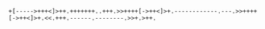 ```++++++++[>++++[>++>+++>+++>+<<<<-]>+>+>->>+[<]<-]>>.>---.+++++++..+++.>>.<-.<.+++.------.--------.>>+.>++.
+[----->+++<]>++.+++++++..+++.>>++++[->++<]>+.------------.---.>>++++[->++<]>+.<<.+++.------.--------.>>+.>++.
```
